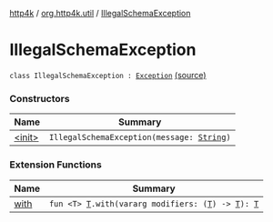 [http4k](../../index.md) / [org.http4k.util](../index.md) / [IllegalSchemaException](./index.md)

# IllegalSchemaException

`class IllegalSchemaException : `[`Exception`](https://kotlinlang.org/api/latest/jvm/stdlib/kotlin/-exception/index.html) [(source)](https://github.com/http4k/http4k/blob/master/http4k-core/src/main/kotlin/org/http4k/util/JsonSchemaCreator.kt#L9)

### Constructors

| Name | Summary |
|---|---|
| [&lt;init&gt;](-init-.md) | `IllegalSchemaException(message: `[`String`](https://kotlinlang.org/api/latest/jvm/stdlib/kotlin/-string/index.html)`)` |

### Extension Functions

| Name | Summary |
|---|---|
| [with](../../org.http4k.core/with.md) | `fun <T> `[`T`](../../org.http4k.core/with.md#T)`.with(vararg modifiers: (`[`T`](../../org.http4k.core/with.md#T)`) -> `[`T`](../../org.http4k.core/with.md#T)`): `[`T`](../../org.http4k.core/with.md#T) |
